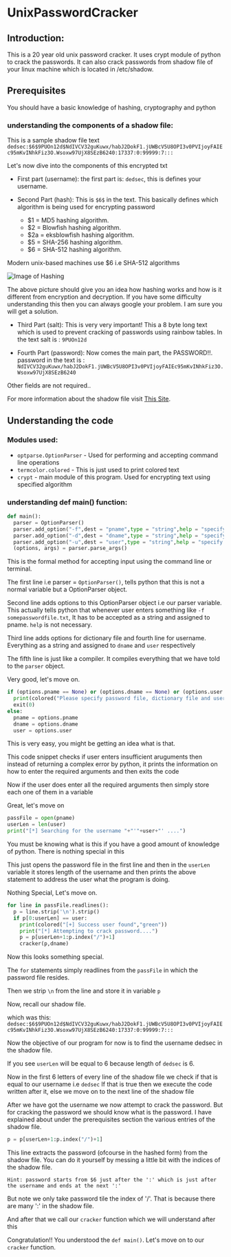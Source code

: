 # UnixPasswordCracker

## Introduction:

This is a 20 year old unix password cracker. It uses crypt module of python to crack the passwords.
It can also crack passwords from shadow file of your linux machine which is located in /etc/shadow.

## Prerequisites

You should have a basic knowledge of hashing, cryptography and python
### understanding the components of a shadow file:

This is a sample shadow file text
```dedsec:$6$9PUOn12d$NdIVCV32guKuwx/habJ2DokF1.jUWBcV5U8OPI3v0PVIjoyFAIEc95mKvINhkFiz3O.Wsoxw97UjX8SEzB6240:17337:0:99999:7:::``` 

Let's now dive into the components of this encrypted txt
* First part (username): the first part is: ```dedsec```, this is defines your username.

* Second Part (hash): This is ```$6$``` in the text. This basically defines which algorithm is being used for encrypting password
  * $1 = MD5 hashing algorithm.
  * $2 = Blowfish hashing algorithm.
  * $2a = eksblowfish hashing algorithm.
  * $5 = SHA-256 hashing algorithm.
  * $6 = SHA-512 hashing algorithm.

Modern unix-based machines use $6 i.e SHA-512 algorithms

![Image of Hashing](https://www.ssl2buy.com/wiki/wp-content/uploads/2015/12/hashing-vs-encryption.png)

The above picture should give you an idea how hashing works and how is it different from encryption and decryption.
If you have some difficulty understanding this then you can always google your problem. I am sure you will get a solution.

* Third Part (salt): This is very very important! This a 8 byte long text which is used to prevent cracking of passwords using rainbow tables. In the text salt is : ```9PUOn12d```

* Fourth Part (password): Now comes the main part, the PASSWORD!!. password in the text is : ```NdIVCV32guKuwx/habJ2DokF1.jUWBcV5U8OPI3v0PVIjoyFAIEc95mKvINhkFiz3O.Wsoxw97UjX8SEzB6240```

Other fields are not required..

For more information about the shadow file visit [This Site](http://www.yourownlinux.com/2015/08/etc-shadow-file-format-in-linux-explained.html).

## Understanding the code

### Modules used:
* ```optparse.OptionParser``` - Used for performing and accepting command line operations
* ```termcolor.colored``` - This is just used to print colored text
* ```crypt``` - main module of this program. Used for encrypting text using specified algorithm

### understanding def main() function:
```python
def main():
  parser = OptionParser()
  parser.add_option("-f",dest = "pname",type = "string",help = "specify password file")
  parser.add_option("-d",dest = "dname",type = "string",help = "specify dictionary file")
  parser.add_option("-u",dest = "user",type = "string",help = "specify username of the victim")
  (options, args) = parser.parse_args()
```

This is the formal method for accepting input using the command line or terminal.

The first line i.e parser = ```OptionParser()```, tells python that this is not a normal variable but a OptionParser object.

Second line adds options to this OptionParser object i.e our parser variable. This actually tells python that whenever user enters something like ```-f somepasswordfile.txt```, It has to be accepted as a string and assigned to pname. ```help``` is not necessary.

Third line adds options for dictionary file and fourth line for username. Everything as a string and assigned to ```dname``` and ```user``` respectively

The fifth line is just like a compiler. It compiles everything that we have told to the ```parser``` object.

Very good, let's move on.

```python
if (options.pname == None) or (options.dname == None) or (options.user == None):
  print(colored("Please specify password file, dictionary file and username","red") + "\n" + colored("example: python3 main.py -f <passwordFile> -d <dictionaryFile> -u <username>","yellow"))
  exit(0)
else:
  pname = options.pname
  dname = options.dname
  user = options.user
```

This is very easy, you might be getting an idea what is that.

This code snippet checks if user enters insufficient aruguments then instead of returning a complex error by python, it prints the information on how to enter the required arguments and then exits the code

Now if the user does enter all the required arguments then simply store each one of them in a variable

Great, let's move on

``` python
passFile = open(pname)
userLen = len(user)
print("[*] Searching for the username "+"'"+user+"' ....")
```
You must be knowing what is this if you have a good amount of knowledge of python. There is nothing special in this

This just opens the password file in the first line and then in the ```userLen``` variable it stores length of the username and then prints the above statement to address the user what the program is doing.

Nothing Special, Let's move on.

``` python
for line in passFile.readlines():
  p = line.strip('\n').strip()
  if p[0:userLen] == user:
    print(colored("[+] Success user found","green"))
    print("[*] Attempting to crack password....")
    p = p[userLen+1:p.index("/")+1]
    cracker(p,dname)
``` 
Now this looks something special.

The ```for``` statements simply readlines from the ```passFile``` in which the password file resides.

Then we strip ```\n``` from the line and store it in variable ```p```

Now, recall our shadow file.

which was this: ```dedsec:$6$9PUOn12d$NdIVCV32guKuwx/habJ2DokF1.jUWBcV5U8OPI3v0PVIjoyFAIEc95mKvINhkFiz3O.Wsoxw97UjX8SEzB6240:17337:0:99999:7:::```

Now the objective of our program for now is to find the username dedsec in the shadow file.

If you see ```userLen``` will be equal to 6 because length of ```dedsec``` is 6.

Now in the first 6 letters of every line of the shadow file we check if that is equal to our username i.e ```dedsec```
If that is true then we execute the code written after it, else we move on to the next line of the shadow file

After we have got the username we now attempt to crack the password. But for cracking the password we should know what is the password. I have explained about under the prerequisites section the various entries of the shadow file. 

```python
p = p[userLen+1:p.index("/")+1]
```
This line extracts the password (ofcourse in the hashed form) from the shadow file. You can do it yourself by messing a little bit with the indices of the shadow file.

```Hint: password starts from $6 just after the ':' which is just after the username and ends at the next ':' ```

But note we only take password tile the index of '/'. That is because there are many ':' in the shadow file.

And after that we call our ```cracker``` function which we will understand after this

Congratulation!! You understood the ```def main()```. Let's move on to our ```cracker``` function.
